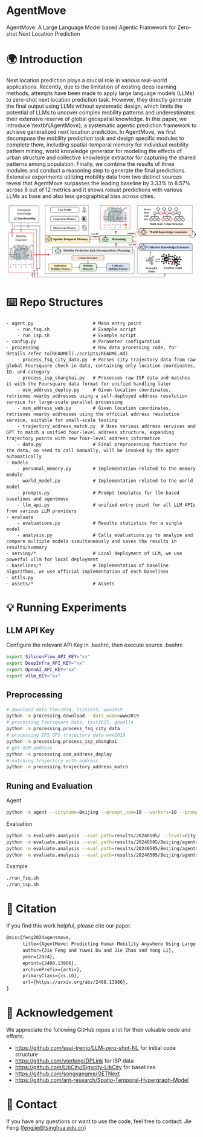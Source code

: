 # AgentMove
AgentMove: A Large Language Model based Agentic Framework for Zero-shot Next Location Prediction

# 🌍 Introduction
Next location prediction plays a crucial role in various real-world applications. Recently, due to the limitation of existing deep learning methods, attempts have been made to apply large language models (LLMs) to zero-shot next location prediction task. However, they directly generate the final output using LLMs without systematic design, which limits the potential of LLMs to uncover complex mobility patterns and underestimates their extensive reserve of global geospatial knowledge. In this paper, we introduce \textbf{AgentMove}, a systematic agentic prediction framework to achieve generalized next location prediction. 
In AgentMove, we first decompose the mobility prediction task and design specific modules to complete them, including spatial-temporal memory for individual mobility pattern mining, world knowledge generator for modeling the effects of urban structure and collective knowledge extractor for capturing the shared patterns among population. Finally, we combine the results of three modules and conduct a reasoning step to generate the final predictions. 
Extensive experiments utilizing mobility data from two distinct sources reveal that AgentMove surpasses the leading baseline by 3.33\% to 8.57\% across 8 out of 12 metrics and it shows robust predictions with various LLMs as base and also less geographical bias across cities.

![](./assets/framework.png)

# ⌨️ Repo Structures
```
- agent.py                      # Main entry point
    - run_fsq.sh                # Example script
    - run_isp.sh                # Example script
- config.py                     # Parameter configuration
- processing                    # Raw data processing code, for details refer to[README](./scripts/README.md)
    - process_fsq_city_data.py  # Parses city trajectory data from raw global Foursquare check-in data, containing only location coordinates, ID, and category
    - process_isp_shanghai.py   # Processes raw ISP data and matches it with the Foursquare data format for unified handling later
    - osm_address_deploy.py     # Given location coordinates, retrieves nearby addresses using a self-deployed address resolution service for large-scale parallel processing
    - osm_address_web.py        # Given location coordinates, retrieves nearby addresses using the official address resolution service, suitable for small-scale testing
    - trajectory_address_match.py  # Uses various address services and GPT to match a unified four-level address structure, expanding trajectory points with new four-level address information
    - data.py                   # Final preprocessing functions for the data, no need to call manually, will be invoked by the agent automatically
- models
    - personal_memory.py        # Implementation related to the memory module
    - world_model.py            # Implementation related to the world model
    - prompts.py                # Prompt templates for llm-based baselines and agentmove
    - llm_api.py                # unified entry point for all LLM APIs from various LLM providers
- evaluate
    - evaluations.py            # Results statistics for a single model
    - analysis.py               # Calls evaluations.py to analyze and compare multiple models simultaneously and saves the results in results/summary
- serving/*                     # Local deployment of LLM, we use powerful vllm for local deployment
- baselines/*                   # Implementation of baseline algorithms, we use official implementation of each baselines
- utils.py
- assets/*                      # Assets
```

# 💡 Running Experiments

## LLM API Key
Configure the relevant API Key in .bashrc, then execute source .bashrc
```bash
export SiliconFlow_API_KEY="xx"
export DeepInfra_API_KEY="xx"
export OpenAI_API_KEY="xx"
export vllm_KEY="xx"
```

## Preprocessing
```bash
# download data tsmc2014, tist2015, www2019
python -m processing.download --data_name=www2019
# processing Foursquare data, tist2015, gowalla
python -m processing.process_fsq_city_data
# processing IPS GPS trajectory data www2019
python -m processing.process_isp_shanghai
# get OSM address
python -m processing.osm_address_deploy
# matching trajectory with address
python -m processing.trajectory_address_match
```
## Runing and Evaluation
Agent
```bash
python -m agent --cityname=Beijing --prompt_num=10 --workers=10 --prompt_type=agent_move_v6 --model_name=llama3-8b
```
Evaluation
```bash
python -m evaluate.analysis --eval_path=results/20240505/ --level=city
python -m evaluate.analysis --eval_path=results/20240505/Beijing/agentmove/ --level=agent
python -m evaluate.analysis --eval_path=results/20240505/Beijing/agentmove/llama3-8b/ --level=llm
python -m evaluate.analysis --eval_path=results/20240505/Beijing/agentmove/llama3-8b/agent_move_v6/ --level=prompt
```
Example
```bash
./run_fsq.sh
./run_isp.sh
```

# 🌟 Citation

If you find this work helpful, please cite our paper.

```latex
@misc{feng2024agentmove,
      title={AgentMove: Predicting Human Mobility Anywhere Using Large Language Model based Agentic Framework}, 
      author={Jie Feng and Yuwei Du and Jie Zhao and Yong Li},
      year={2024},
      eprint={2408.13986},
      archivePrefix={arXiv},
      primaryClass={cs.LG},
      url={https://arxiv.org/abs/2408.13986}, 
}
```

# 👏 Acknowledgement

We appreciate the following GitHub repos a lot for their valuable code and efforts.
- https://github.com/ssai-trento/LLM-zero-shot-NL for initial code structure
- https://github.com/vonfeng/DPLink for ISP data
- https://github.com/LibCity/Bigscity-LibCity for baselines
- https://github.com/songyangme/GETNext
- https://github.com/ant-research/Spatio-Temporal-Hypergraph-Model

# 📩 Contact

If you have any questions or want to use the code, feel free to contact:
Jie Feng (fengjie@tsinghua.edu.cn)

